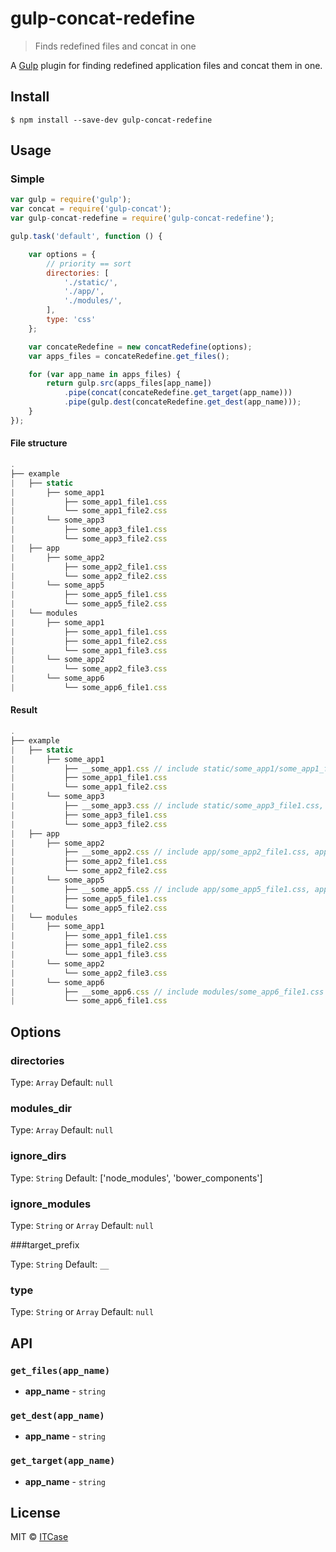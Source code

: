 # gulp-concat-redefine 

> Finds redefined files and concat in one

A [Gulp](http://gulpjs.com/) plugin for finding redefined application files and concat them in one.

## Install

```
$ npm install --save-dev gulp-concat-redefine
```


## Usage

### Simple

```js
var gulp = require('gulp');
var concat = require('gulp-concat');
var gulp-concat-redefine = require('gulp-concat-redefine');

gulp.task('default', function () {

    var options = {
        // priority == sort
        directories: [
            './static/',
            './app/',
            './modules/',
        ],
        type: 'css'
    };

    var concateRedefine = new concatRedefine(options);
    var apps_files = concateRedefine.get_files();

    for (var app_name in apps_files) {
        return gulp.src(apps_files[app_name])
            .pipe(concat(concateRedefine.get_target(app_name)))
            .pipe(gulp.dest(concateRedefine.get_dest(app_name)));
    }
});
```

#### File structure
```js
.
├── example
|   ├── static
|       ├── some_app1
|           ├── some_app1_file1.css
|           └── some_app1_file2.css
|       └── some_app3
|           ├── some_app3_file1.css
|           └── some_app3_file2.css
|   ├── app
|       ├── some_app2
|           ├── some_app2_file1.css
|           └── some_app2_file2.css
|       └── some_app5
|           ├── some_app5_file1.css
|           └── some_app5_file2.css
|   └── modules
|       ├── some_app1
|           ├── some_app1_file1.css
|           ├── some_app1_file2.css
|           └── some_app1_file3.css
|       └── some_app2
|           └── some_app2_file3.css
|       └── some_app6
|           └── some_app6_file1.css
```

#### Result
```js
.
├── example
|   ├── static
|       ├── some_app1
|           ├── __some_app1.css // include static/some_app1/some_app1_file1.css, static/some_app1/some_app1_file1.css, modules/some_app1_file3.css
|           ├── some_app1_file1.css
|           └── some_app1_file2.css
|       └── some_app3
|           ├── __some_app3.css // include static/some_app3_file1.css, static/some_app3_file2.css
|           ├── some_app3_file1.css
|           └── some_app3_file2.css
|   ├── app
|       ├── some_app2
|           ├── __some_app2.css // include app/some_app2_file1.css, app/some_app2_file2.css, modules/some_app2_file3.css
|           ├── some_app2_file1.css
|           └── some_app2_file2.css
|       └── some_app5
|           ├── __some_app5.css // include app/some_app5_file1.css, app/some_app5_file2.css
|           ├── some_app5_file1.css
|           └── some_app5_file2.css
|   └── modules
|       ├── some_app1
|           ├── some_app1_file1.css
|           ├── some_app1_file2.css
|           └── some_app1_file3.css
|       └── some_app2
|           └── some_app2_file3.css
|       └── some_app6
|           ├── __some_app6.css // include modules/some_app6_file1.css
|           └── some_app6_file1.css
```


## Options

### directories

Type: `Array` Default: `null`

### modules_dir

Type: `Array` Default: `null`

### ignore_dirs

Type: `String` Default: ['node_modules', 'bower_components']

### ignore_modules

Type: `String` or `Array` Default: `null`

###target_prefix

Type: `String` Default: `__`

### type

Type: `String` or `Array` Default: `null`

## API

### `get_files(app_name)`
* **app_name** - `string` 

### `get_dest(app_name)`
* **app_name** - `string` 

### `get_target(app_name)`
* **app_name** - `string` 

## License

MIT © [ITCase](http://itcase.pro/)